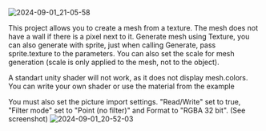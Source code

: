![2024-09-01_21-05-58](https://github.com/user-attachments/assets/335b395b-97e1-47fe-b2d4-5a9d08963e1a)

This project allows you to create a mesh from a texture. The mesh does not have a wall if there is a pixel next to it.
Generate mesh using Texture, you can also generate with sprite, just when calling Generate, pass sprite.texture to the parameters.
You can also set the scale for mesh generation (scale is only applied to the mesh, not to the object).

A standart unity shader will not work, as it does not display mesh.colors. You can write your own shader or use the material from the example 

You must also set the picture import settings.  "Read/Write" set to true, "Filter mode" set to "Point (no filter)" and Format to "RGBA 32 bit". (See screenshot)
![2024-09-01_20-52-03](https://github.com/user-attachments/assets/36c547a0-bcb0-4b3c-8ca5-2b2d82e2bf68)

